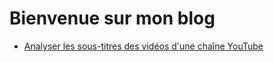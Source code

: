 # Bienvenue sur mon blog

- [Analyser les sous-titres des vidéos d'une chaîne YouTube](/analyser-sous-titres-videos-chaine-youtube.md)

